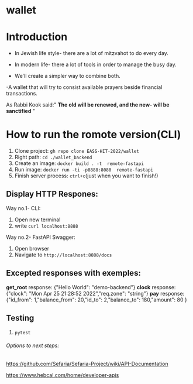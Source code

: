 # wallet

# Introduction
- In Jewish life style- there are a lot of mitzvahot to do every day.


- In modern life- there a lot of tools in order to manage the busy day.


- We'll create a simpler way to combine both.
 

-A wallet that will try to consist available prayers beside financial transactions.


 As Rabbi Kook said:" **The old will be renewed, and the new- will be sanctified** "
 

# How to run the romote version(CLI)
1. Clone project: `gh repo clone EASS-HIT-2022/wallet`
2. Right path: `cd ./wallet_backend`
3. Create an image: `docker build . -t  remote-fastapi`
4. Run image: `docker run -ti -p8888:8080  remote-fastapi`
5. Finish server process: `ctrl+c`(just when you want to finish!)

## Display HTTP Respones:
Way no.1- CLI:
1. Open new terminal
2. write `curl localhost:8888`

Way no.2- FastAPI Swagger:
1. Open browser
2. Navigate to `http://localhost:8888/docs`

## Excepted responses with exemples:

**get_root** response:  {"Hello World": "demo-backend"}
**clock** response: {"clock": "Mon Apr 25 21:28:52 2022","req.zone": "string"}
**pay** response:{"id_from": 1,"balance_from": 20,"id_to": 2,"balance_to": 180,"amount": 80
}



## Testing ##
1.  `pytest`




 ###### Options to next steps:
 
 
https://github.com/Sefaria/Sefaria-Project/wiki/API-Documentation
 

https://www.hebcal.com/home/developer-apis

